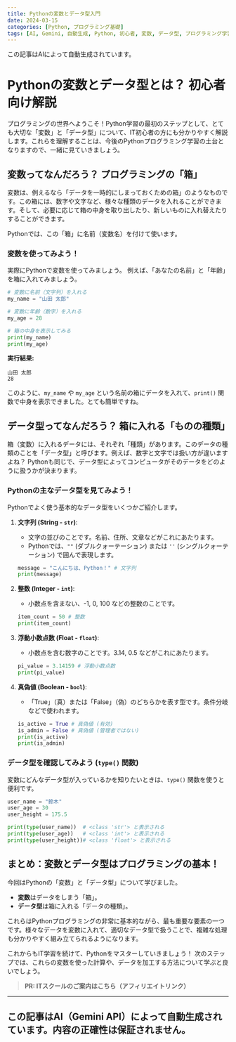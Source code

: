 ```yaml
---
title: Pythonの変数とデータ型入門
date: 2024-03-15
categories: [Python, プログラミング基礎]
tags: [AI, Gemini, 自動生成, Python, 初心者, 変数, データ型, プログラミング学習]
---
```


この記事はAIによって自動生成されています。

# Pythonの変数とデータ型とは？ 初心者向け解説

プログラミングの世界へようこそ！Python学習の最初のステップとして、とても大切な「変数」と「データ型」について、IT初心者の方にも分かりやすく解説します。これらを理解することは、今後のPythonプログラミング学習の土台となりますので、一緒に見ていきましょう。

## 変数ってなんだろう？ プログラミングの「箱」

変数は、例えるなら「データを一時的にしまっておくための箱」のようなものです。この箱には、数字や文字など、様々な種類のデータを入れることができます。そして、必要に応じて箱の中身を取り出したり、新しいものに入れ替えたりすることができます。

Pythonでは、この「箱」に名前（変数名）を付けて使います。

### 変数を使ってみよう！

実際にPythonで変数を使ってみましょう。
例えば、「あなたの名前」と「年齢」を箱に入れてみましょう。

```python
# 変数に名前（文字列）を入れる
my_name = "山田 太郎"

# 変数に年齢（数字）を入れる
my_age = 28

# 箱の中身を表示してみる
print(my_name)
print(my_age)
```

**実行結果:**
```
山田 太郎
28
```

このように、`my_name` や `my_age` という名前の箱にデータを入れて、`print()` 関数で中身を表示できました。とても簡単ですね。

## データ型ってなんだろう？ 箱に入れる「ものの種類」

箱（変数）に入れるデータには、それぞれ「種類」があります。このデータの種類のことを「データ型」と呼びます。例えば、数字と文字では扱い方が違いますよね？ Pythonも同じで、データ型によってコンピュータがそのデータをどのように扱うかが決まります。

### Pythonの主なデータ型を見てみよう！

Pythonでよく使う基本的なデータ型をいくつかご紹介します。

1.  **文字列 (String - `str`)**:
    *   文字の並びのことです。名前、住所、文章などがこれにあたります。
    *   Pythonでは、`""` (ダブルクォーテーション) または `''` (シングルクォーテーション) で囲んで表現します。
    ```python
    message = "こんにちは、Python！" # 文字列
    print(message)
    ```

2.  **整数 (Integer - `int`)**:
    *   小数点を含まない、-1, 0, 100 などの整数のことです。
    ```python
    item_count = 50 # 整数
    print(item_count)
    ```

3.  **浮動小数点数 (Float - `float`)**:
    *   小数点を含む数字のことです。3.14, 0.5 などがこれにあたります。
    ```python
    pi_value = 3.14159 # 浮動小数点数
    print(pi_value)
    ```

4.  **真偽値 (Boolean - `bool`)**:
    *   「True」（真）または「False」（偽）のどちらかを表す型です。条件分岐などで使われます。
    ```python
    is_active = True # 真偽値 (有効)
    is_admin = False # 真偽値 (管理者ではない)
    print(is_active)
    print(is_admin)
    ```

### データ型を確認してみよう (`type()` 関数)

変数にどんなデータ型が入っているかを知りたいときは、`type()` 関数を使うと便利です。

```python
user_name = "鈴木"
user_age = 30
user_height = 175.5

print(type(user_name))  # <class 'str'> と表示される
print(type(user_age))   # <class 'int'> と表示される
print(type(user_height))# <class 'float'> と表示される
```

## まとめ：変数とデータ型はプログラミングの基本！

今回はPythonの「変数」と「データ型」について学びました。

*   **変数**はデータをしまう「箱」。
*   **データ型**は箱に入れる「データの種類」。

これらはPythonプログラミングの非常に基本的ながら、最も重要な要素の一つです。様々なデータを変数に入れて、適切なデータ型で扱うことで、複雑な処理も分かりやすく組み立てられるようになります。

これからもIT学習を続けて、Pythonをマスターしていきましょう！ 次のステップでは、これらの変数を使った計算や、データを加工する方法について学ぶと良いでしょう。
> **PR: ITスクールのご案内はこちら（アフィリエイトリンク）**

---
この記事はAI（Gemini API）によって自動生成されています。内容の正確性は保証されません。
---
